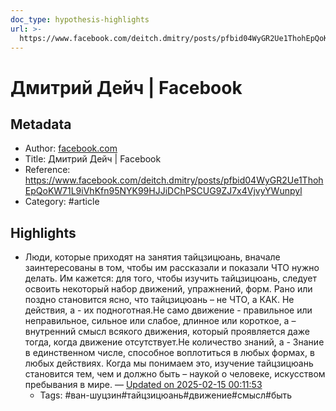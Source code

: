 ```yaml
---
doc_type: hypothesis-highlights
url: >-
  https://www.facebook.com/deitch.dmitry/posts/pfbid04WyGR2Ue1ThohEpQoKW71L9iVhKfn95NYK99HJJiDChPSCUG9ZJ7x4VjvyYWunpyl
---
```

# Дмитрий Дейч | Facebook

## Metadata
- Author: [facebook.com]()
- Title: Дмитрий Дейч | Facebook
- Reference: https://www.facebook.com/deitch.dmitry/posts/pfbid04WyGR2Ue1ThohEpQoKW71L9iVhKfn95NYK99HJJiDChPSCUG9ZJ7x4VjvyYWunpyl
- Category: #article

## Highlights
- Люди, которые приходят на занятия тайцзицюань, вначале заинтересованы в том, чтобы им рассказали и показали ЧТО нужно делать. Им кажется: для того, чтобы изучить тайцзицюань, следует освоить некоторый набор движений, упражнений, форм. Рано или поздно становится ясно, что тайцзицюань – не ЧТО, а КАК. Не действия, а - их подноготная.Не само движение - правильное или неправильное, сильное или слабое, длинное или короткое, а – внутренний смысл всякого движения, который проявляется даже тогда, когда движение отсутствует.Не количество знаний, а - Знание в единственном числе, способное воплотиться в любых формах, в любых действиях. Когда мы понимаем это, изучение тайцзицюань становится тем, чем и должно быть – наукой о человеке, искусством пребывания в мире. — [Updated on 2025-02-15 00:11:53](https://hyp.is/ULypDusYEe-OD0_gyBUIBQ/www.facebook.com/deitch.dmitry/posts/pfbid04WyGR2Ue1ThohEpQoKW71L9iVhKfn95NYK99HJJiDChPSCUG9ZJ7x4VjvyYWunpyl)
   - Tags: #ван-шуцзин#тайцзицюань#движение#смысл#быть
